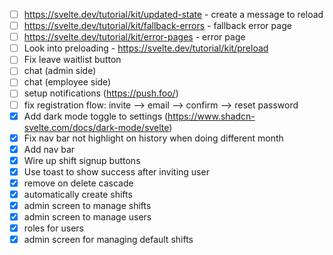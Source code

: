 - [ ] https://svelte.dev/tutorial/kit/updated-state - create a message to reload
- [ ] https://svelte.dev/tutorial/kit/fallback-errors - fallback error page
- [ ] https://svelte.dev/tutorial/kit/error-pages - error page
- [ ] Look into preloading - https://svelte.dev/tutorial/kit/preload
- [ ] Fix leave waitlist button
- [ ] chat (admin side)
- [ ] chat (employee side)
- [ ] setup notifications (https://push.foo/)
- [ ] fix registration flow: invite --> email --> confirm --> reset password
- [x] Add dark mode toggle to settings (https://www.shadcn-svelte.com/docs/dark-mode/svelte)
- [x] Fix nav bar not highlight on history when doing different month
- [x] Add nav bar
- [x] Wire up shift signup buttons
- [x] Use toast to show success after inviting user
- [x] remove on delete cascade
- [x] automatically create shifts
- [x] admin screen to manage shifts
- [x] admin screen to manage users
- [x] roles for users
- [x] admin screen for managing default shifts
